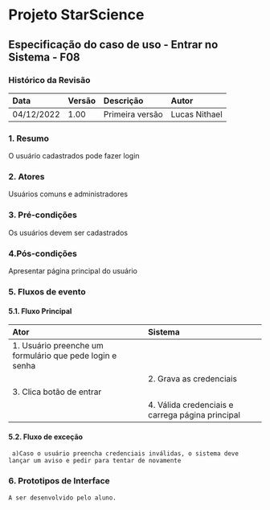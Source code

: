 ﻿# **Projeto StarScience**

## Especificação do caso de uso - Entrar no Sistema - F08
### Histórico da Revisão 

|  Data  | Versão | Descrição | Autor |
|:-------|:-------|:----------|:------|
| 04/12/2022 | 1.00 | Primeira versão | Lucas Nithael |

### 1. Resumo 

O usuário cadastrados pode fazer login

### 2. Atores 

Usuários comuns e administradores
### 3. Pré-condições

Os usuários devem ser cadastrados

### 4.Pós-condições

Apresentar página principal do usuário

### 5. Fluxos de evento

#### 5.1. Fluxo Principal 
|  Ator  | Sistema |
|:-------|:------- |
|1.  Usuário preenche um formulário que pede login e senha|
||2.  Grava as credenciais||
|3. Clica botão de entrar||
||4. Válida credenciais e carrega página principal||

#### 5.2. Fluxo de exceção
     a)Caso o usuário preencha credenciais inválidas, o sistema deve lançar um aviso e pedir para tentar de novamente
     
### 6. Prototipos de Interface

`A ser desenvolvido pelo aluno.`
